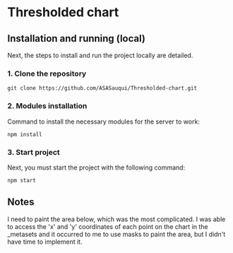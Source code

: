 <h1><b>Thresholded chart</b></h1>

<h2><b>Installation and running (local)</b></h2>

Next, the steps to install and run the project locally are detailed.

### 1. Clone the repository
```
git clone https://github.com/ASASauqui/Thresholded-chart.git
```

### 2. Modules installation
Command to install the necessary modules for the server to work:
```
npm install
```

### 3. Start project
Next, you must start the project with the following command:
```
npm start
```


<h2><b>Notes</b></h2>

I need to paint the area below, which was the most complicated. I was able to access the 'x' and 'y' coordinates of each point on the chart in the _metasets and it occurred to me to use masks to paint the area, but I didn't have time to implement it.
